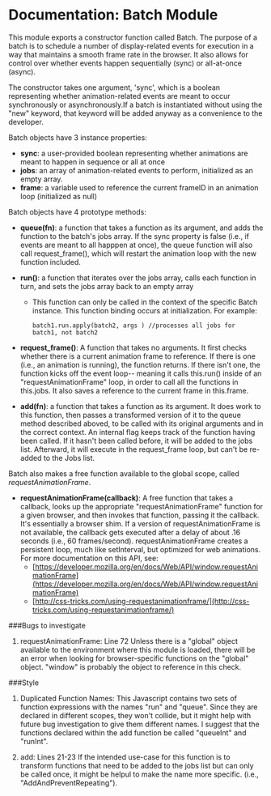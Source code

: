 Documentation: Batch Module
======

This module exports a constructor function called Batch. The purpose of a batch is to schedule a number of display-related events for execution in a way that maintains a smooth frame rate in the browser. It also allows for control over whether events happen sequentially (sync) or all-at-once (async).

The constructor takes one argument, 'sync', which is a boolean representing whether animation-related events are meant to occur synchronously or asynchronously.If a batch is instantiated without using the "new" keyword, that keyword will be added anyway as a convenience to the developer. 

Batch objects have 3 instance properties:

- **sync**: a user-provided boolean representing whether animations are meant to happen in sequence or all at once
- **jobs**: an array of animation-related events to perform, initialized as an empty array.
- **frame**: a variable used to reference the current frameID in an animation loop (initialized as null)


Batch objects have 4 prototype methods:

- **queue(fn)**: a function that takes a function as its argument, and adds the function to the batch's jobs array. If the sync property is false (i.e., if events are meant to all happpen at once), the queue function will also call request_frame(), which will restart the animation loop with the new function included.
- **run()**: a function that iterates over the jobs array, calls each function in turn, and sets the jobs array back to an empty array
  - This function can only be called in the context of the specific Batch instance. This function binding occurs at initialization. For example:
    
        batch1.run.apply(batch2, args ) //processes all jobs for batch1, not batch2
  

- **request_frame()**: A function that takes no arguments. It first checks whether there is a current animation frame to reference. If there is one (i.e., an animation is running), the function returns. If there isn't one, the function kicks off the event loop-- meaning it calls this.run() inside of an "requestAnimationFrame" loop, in order to call all the functions in this.jobs. It also  saves a reference to the current frame in this.frame.

- **add(fn)**: a function that takes a function as its argument. It does work to this function, then passes a transformed version of it to the queue method described aboved, to be called with its original arguments and in the correct context. An internal flag keeps track of the function having been called. If it hasn't been called before, it will be added to the jobs list. Afterward, it will execute in the request_frame loop, but can't be re-added to the Jobs list.

Batch also makes a free function available to the global scope, called *requestAnimationFrame*. 

- **requestAnimationFrame(callback)**: A free function that takes a callback, looks up the appropriate "requestAnimationFrame" function for a given browser, and then invokes that function, passing it the callback. It's essentially a browser shim. If a version of requestAnimationFrame is not available, the callback gets executed after a delay of about .16 seconds (i.e., 60 frames/second). requestAnimationFrame creates a persistent loop, much like setInterval, but optimized for web animations. For more documentation on this API, see:
    - [https://developer.mozilla.org/en/docs/Web/API/window.requestAnimationFrame](https://developer.mozilla.org/en/docs/Web/API/window.requestAnimationFrame)
    - [http://css-tricks.com/using-requestanimationframe/](http://css-tricks.com/using-requestanimationframe/)

###Bugs to investigate

1. requestAnimationFrame: Line 72
  Unless there is a "global" object available to the environment where this module is loaded, there will be an error when looking for browser-specific functions on the "global" object. "window" is probably the object to reference in this check.

###Style

1. Duplicated Function Names: This Javascript contains two sets of function expressions with the names "run" and "queue". Since they are declared in different scopes, they won't collide, but it might help with future bug investigation to give them different names. I suggest that the functions declared within the add function be called "queueInt" and "runInt".  

2.  add: Lines 21-23
 If the intended use-case for this function is to transform functions that need to be added to the jobs list but can only be called once, it might be helpul to make the name more specific. (i.e., "AddAndPreventRepeating").
